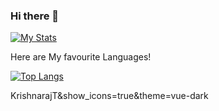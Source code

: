 ### Hi there 👋

[![My Stats](https://github-readme-stats.vercel.app/api?username=KrishnarajT&show_icons=true&theme=gruvbox)](https://github.com/anuraghazra/github-readme-stats)




Here are My favourite Languages!

[![Top Langs](https://github-readme-stats.vercel.app/api/top-langs/?username=KrishnarajT&show_icons=true&theme=gruvbox)](https://github.com/anuraghazra/github-readme-stats)

KrishnarajT&show_icons=true&theme=vue-dark
<!--
**KrishnarajT/KrishnarajT** is a ✨ _special_ ✨ repository because its `README.md` (this file) appears on your GitHub profile.

Here are some ideas to get you started:

- 🔭 I’m currently working on ...
- 🌱 I’m currently learning ...
- 👯 I’m looking to collaborate on ...
- 🤔 I’m looking for help with ...
- 💬 Ask me about ...
- 📫 How to reach me: ...
- 😄 Pronouns: ...
- ⚡ Fun fact: ...
-->
